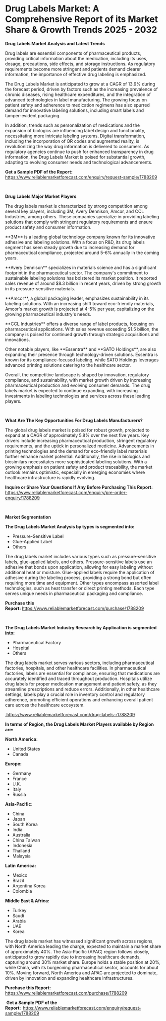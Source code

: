 <p><h1>Drug Labels Market: A Comprehensive Report of its Market Share & Growth Trends 2025 - 2032</h1></p><p><strong>Drug Labels Market Analysis and Latest Trends</strong></p>
<p><p>Drug labels are essential components of pharmaceutical products, providing critical information about the medication, including its uses, dosage, precautions, side effects, and storage instructions. As regulatory requirements become more stringent and patients demand clearer information, the importance of effective drug labeling is emphasized.</p><p>The Drug Labels Market is anticipated to grow at a CAGR of 13.9% during the forecast period, driven by factors such as the increasing prevalence of chronic diseases, rising healthcare expenditures, and the integration of advanced technologies in label manufacturing. The growing focus on patient safety and adherence to medication regimens has also spurred demand for innovative labeling solutions, including smart labels and tamper-evident packaging.</p><p>In addition, trends such as personalization of medications and the expansion of biologics are influencing label design and functionality, necessitating more intricate labeling systems. Digital transformation, including the incorporation of QR codes and augmented reality, is revolutionizing the way drug information is delivered to consumers. As regulatory agencies continue to push for enhanced transparency in drug information, the Drug Labels Market is poised for substantial growth, adapting to evolving consumer needs and technological advancements.</p></p>
<p><strong>Get a Sample PDF of the Report:&nbsp;</strong> <a href="https://www.reliablemarketforecast.com/enquiry/request-sample/1788209?utm_campaign=2455&utm_medium=2&utm_source=Github&utm_content=ia&utm_term=13042025&utm_id=drug-labels">https://www.reliablemarketforecast.com/enquiry/request-sample/1788209</a></p>
<p>&nbsp;</p>
<p><strong>Drug Labels Major Market Players</strong></p>
<p><p>The drug labels market is characterized by strong competition among several key players, including 3M, Avery Dennison, Amcor, and CCL Industries, among others. These companies specialize in providing labeling solutions that comply with stringent regulatory requirements and ensure product safety and consumer information.</p><p>**3M** is a leading global technology company known for its innovative adhesive and labeling solutions. With a focus on R&D, its drug labels segment has seen steady growth due to increasing demand for pharmaceutical compliance, projected around 5-6% annually in the coming years. </p><p>**Avery Dennison** specializes in materials science and has a significant footprint in the pharmaceutical sector. The company's commitment to sustainable labeling solutions has bolstered its market position. It reported sales revenue of around $8.3 billion in recent years, driven by strong growth in its pressure-sensitive materials.</p><p>**Amcor**, a global packaging leader, emphasizes sustainability in its labeling solutions. With an increasing shift toward eco-friendly materials, Amcor's market growth is projected at 4-5% per year, capitalizing on the growing pharmaceutical industry's needs.</p><p>**CCL Industries** offers a diverse range of label products, focusing on pharmaceutical applications. With sales revenue exceeding $1.5 billion, the company is poised for continued growth through strategic acquisitions and innovations.</p><p>Other notable players, like **Essentra** and **SATO Holdings**, are also expanding their presence through technology-driven solutions. Essentra is known for its compliance-focused labeling, while SATO Holdings leverages advanced printing solutions catering to the healthcare sector.</p><p>Overall, the competitive landscape is shaped by innovation, regulatory compliance, and sustainability, with market growth driven by increasing pharmaceutical production and evolving consumer demands. The drug labels market is expected to continue expanding, with increasing investments in labeling technologies and services across these leading players.</p></p>
<p>&nbsp;</p>
<p><strong>What Are The Key Opportunities For Drug Labels Manufacturers?</strong></p>
<p><p>The global drug labels market is poised for robust growth, projected to expand at a CAGR of approximately 5.8% over the next five years. Key drivers include increasing pharmaceutical production, stringent regulatory requirements, and the uptick in personalized medicine. Advancements in printing technologies and the demand for eco-friendly label materials further enhance market potential. Additionally, the rise in biologics and biosimilars necessitates more sophisticated labeling solutions. With a growing emphasis on patient safety and product traceability, the market outlook remains optimistic, especially in emerging economies where healthcare infrastructure is rapidly evolving.</p></p>
<p><strong>Inquire or Share Your Questions If Any Before Purchasing This Report:</strong> <a href="https://www.reliablemarketforecast.com/enquiry/pre-order-enquiry/1788209?utm_campaign=2455&utm_medium=2&utm_source=Github&utm_content=ia&utm_term=13042025&utm_id=drug-labels">https://www.reliablemarketforecast.com/enquiry/pre-order-enquiry/1788209</a></p>
<p>&nbsp;</p>
<p><strong>Market Segmentation</strong></p>
<p><strong>The Drug Labels Market Analysis by types is segmented into:</strong></p>
<p><ul><li>Pressure-Sensitive Label</li><li>Glue-Applied Label</li><li>Others</li></ul></p>
<p><p>The drug labels market includes various types such as pressure-sensitive labels, glue-applied labels, and others. Pressure-sensitive labels use an adhesive that bonds upon application, allowing for easy labeling without additional heat or moisture. Glue-applied labels require the application of adhesive during the labeling process, providing a strong bond but often requiring more time and equipment. Other types encompass assorted label technologies, such as heat transfer or direct printing methods. Each type serves unique needs in pharmaceutical packaging and compliance.</p></p>
<p><strong>Purchase this Report:&nbsp;</strong><a href="https://www.reliablemarketforecast.com/purchase/1788209?utm_campaign=2455&utm_medium=2&utm_source=Github&utm_content=ia&utm_term=13042025&utm_id=drug-labels">https://www.reliablemarketforecast.com/purchase/1788209</a></p>
<p>&nbsp;</p>
<p><strong>The Drug Labels Market Industry Research by Application is segmented into:</strong></p>
<p><ul><li>Pharmaceutical Factory</li><li>Hospital</li><li>Others</li></ul></p>
<p><p>The drug labels market serves various sectors, including pharmaceutical factories, hospitals, and other healthcare facilities. In pharmaceutical factories, labels are essential for compliance, ensuring that medications are accurately identified and traced throughout production. Hospitals utilize drug labels for proper medication management and patient safety, as they streamline prescriptions and reduce errors. Additionally, in other healthcare settings, labels play a crucial role in inventory control and regulatory adherence, promoting efficient operations and enhancing overall patient care across the healthcare ecosystem.</p></p>
<p><a href="https://www.reliablemarketforecast.com/drug-labels-r1788209?utm_campaign=2455&utm_medium=2&utm_source=Github&utm_content=ia&utm_term=13042025&utm_id=drug-labels">&nbsp;https://www.reliablemarketforecast.com/drug-labels-r1788209</a></p>
<p><strong>In terms of Region, the Drug Labels Market Players available by Region are:</strong></p>
<p>
    <p> <strong> North America: </strong>
        <ul>
            <li>United States</li>
            <li>Canada</li>
        </ul>
        </p> 
    <p> <strong> Europe: </strong>
        <ul>
            <li>Germany</li>
            <li>France</li>
            <li>U.K.</li>
            <li>Italy</li>
            <li>Russia</li>
        </ul>
        </p> 
    <p> <strong> Asia-Pacific: </strong>
        <ul>
            <li>China</li>
            <li>Japan</li>
            <li>South Korea</li>
            <li>India</li>
            <li>Australia</li>
            <li>China Taiwan</li>
            <li>Indonesia</li>
            <li>Thailand</li>
            <li>Malaysia</li>
        </ul>
        </p> 
    <p> <strong> Latin America: </strong>
        <ul>
            <li>Mexico</li>
            <li>Brazil</li>
            <li>Argentina Korea</li>
            <li>Colombia</li>
        </ul>
        </p> 
    <p> <strong> Middle East & Africa: </strong>
        <ul>
            <li>Turkey</li>
            <li>Saudi</li>
            <li>Arabia</li>
            <li>UAE</li>
            <li>Korea</li>
        </ul>
    </p>
    </p>
<p><p>The drug labels market has witnessed significant growth across regions, with North America leading the charge, expected to maintain a market share of approximately 40%. The Asia-Pacific (APAC) region follows closely, anticipated to grow rapidly due to increasing healthcare demands, capturing around 30% market share. Europe holds a stable position at 20%, while China, with its burgeoning pharmaceutical sector, accounts for about 10%. Moving forward, North America and APAC are projected to dominate, driven by innovation and expanding healthcare infrastructures.</p></p>
<p><strong>Purchase this Report: </strong><a href="https://www.reliablemarketforecast.com/purchase/1788209?utm_campaign=2455&utm_medium=2&utm_source=Github&utm_content=ia&utm_term=13042025&utm_id=drug-labels">https://www.reliablemarketforecast.com/purchase/1788209</a></p>
<p>&nbsp;<strong>Get a Sample PDF of the Report:&nbsp;&nbsp;</strong><a href="https://www.reliablemarketforecast.com/enquiry/request-sample/1788209?utm_campaign=2455&utm_medium=2&utm_source=Github&utm_content=ia&utm_term=13042025&utm_id=drug-labels">https://www.reliablemarketforecast.com/enquiry/request-sample/1788209</a></p>
<p><strong></strong></p>
<p><p></p><p></p><p></p></p>